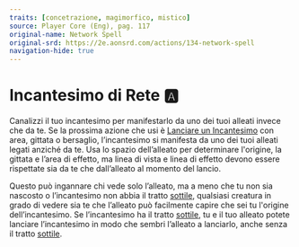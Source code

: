 ```yaml
---
traits: [concetrazione, magimorfico, mistico]
source: Player Core (Eng), pag. 117
original-name: Network Spell
original-srd: https://2e.aonsrd.com/actions/134-network-spell
navigation-hide: true
---
```


# Incantesimo di Rete :a:

Canalizzi il tuo incantesimo per manifestarlo da uno dei tuoi alleati invece che
da te. Se la prossima azione che usi è
[Lanciare un Incantesimo](/azioni/lanciare-un-incantesimo) con area, gittata o
bersaglio, l’incantesimo si manifesta da uno dei tuoi alleati legati anziché da
te. Usa lo spazio dell’alleato per determinare l'origine, la gittata e l’area di
effetto, ma linea di vista e linea di effetto devono essere rispettate sia da te
che dall’alleato al momento del lancio.

Questo può ingannare chi vede solo l’alleato, ma a meno che tu non sia nascosto
o l’incantesimo non abbia il tratto [sottile](/tratti/sottile), qualsiasi
creatura in grado di vedere sia te che l’alleato può facilmente capire che sei
tu l'origine dell’incantesimo. Se l’incantesimo ha il tratto
[sottile](/tratti/sottile), tu e il tuo alleato potete lanciare l’incantesimo in
modo che sembri l’alleato a lanciarlo, anche senza il tratto
[sottile](/tratti/sottile).
